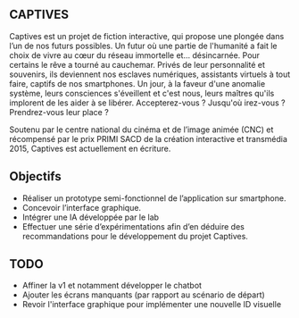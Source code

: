 ## CAPTIVES

Captives est un projet de fiction interactive, qui propose une plongée dans l’un de nos futurs possibles. Un futur où une partie de l'humanité a fait le choix de vivre au cœur du réseau immortelle et... désincarnée. Pour certains le rêve a tourné au cauchemar. Privés de leur personnalité et souvenirs, ils deviennent nos esclaves numériques, assistants virtuels à tout faire, captifs de nos smartphones. Un jour, à la faveur d'une anomalie système, leurs consciences s'éveillent et c'est nous, leurs maîtres qu'ils implorent de les aider à se libérer. Accepterez-vous ? Jusqu'où irez-vous ? Prendrez-vous leur place ?

Soutenu par le centre national du cinéma et de l’image animée (CNC) et récompensé par le prix PRIMI SACD de la création interactive et transmédia 2015, Captives est actuellement en écriture.

## Objectifs

* Réaliser un prototype semi-fonctionnel de l’application sur smartphone.
* Concevoir l’interface graphique.
* Intégrer une IA développée par le lab
* Effectuer une série d’expérimentations afin d’en déduire des recommandations pour le développement du projet Captives.

## TODO

* Affiner la v1 et notamment développer le chatbot
* Ajouter les écrans manquants (par rapport au scénario de départ)
* Revoir l'interface graphique pour implémenter une nouvelle ID visuelle
